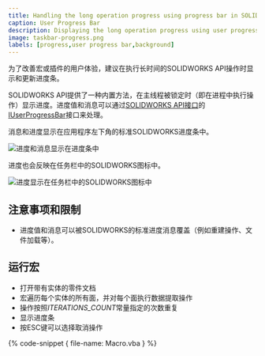 ```yaml
---
title: Handling the long operation progress using progress bar in SOLIDWORKS API
caption: User Progress Bar
description: Displaying the long operation progress using user progress bar in SOLIDWORKS API
image: taskbar-progress.png
labels: [progress,user progress bar,background]
---
```

为了改善宏或插件的用户体验，建议在执行长时间的SOLIDWORKS API操作时显示和更新进度条。

SOLIDWORKS API提供了一种内置方法，在主线程被锁定时（即在进程中执行操作）显示进度。进度值和消息可以通过[SOLIDWORKS API接口](https://help.solidworks.com/2017/English/api/sldworksapi/SolidWorks.Interop.sldworks~SolidWorks.Interop.sldworks.IUserProgressBar.html)的[IUserProgressBar](https://help.solidworks.com/2017/English/api/sldworksapi/SolidWorks.Interop.sldworks~SolidWorks.Interop.sldworks.IUserProgressBar.html)接口来处理。

消息和进度显示在应用程序左下角的标准SOLIDWORKS进度条中。

![进度和消息显示在进度条中](user-progress-bar.png)

进度也会反映在任务栏中的SOLIDWORKS图标中。

![进度显示在任务栏中的SOLIDWORKS图标中](taskbar-progress.png)

## 注意事项和限制

* 进度值和消息可以被SOLIDWORKS的标准进度消息覆盖（例如重建操作、文件加载等）。

## 运行宏

* 打开带有实体的零件文档
* 宏遍历每个实体的所有面，并对每个面执行数据提取操作
* 操作按照*ITERATIONS_COUNT*常量指定的次数重复
* 显示进度条
* 按ESC键可以选择取消操作

{% code-snippet { file-name: Macro.vba } %}